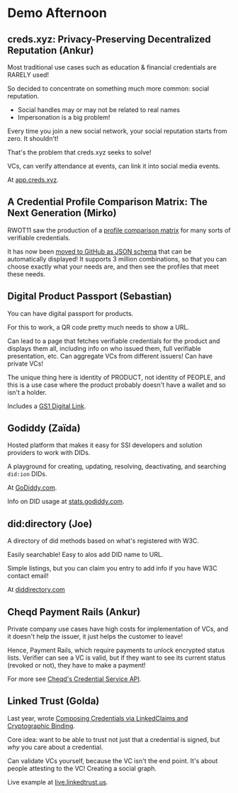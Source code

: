 # Demo Afternoon

## creds.xyz: Privacy-Preserving Decentralized Reputation (Ankur)

Most traditional use cases such as education & financial credentials are RARELY used!

So decided to concentrate on something much more common: social reputation. 
* Social handles may or may not be related to real names
* Impersonation is a big problem!

Every time you join a new social network, your social reputation starts from zero. It shouldn't!

That's the problem that creds.xyz seeks to solve!

VCs, can verify attendance at events, can link it into social media events.

At [app.creds.xyz](https://app.creds.xyz/).

## A Credential Profile Comparison Matrix: The Next Generation (Mirko)

RWOT11 saw the production of a [profile comparison matrix](https://github.com/WebOfTrustInfo/rwot11-the-hague/blob/master/final-documents/credential-profile-comparison.pdf) for many sorts of verifiable credentials.

It has now been [moved to GitHub as JSON schema](https://github.com/openwallet-foundation/credential-format-comparison-sig) that can be automatically displayed! It supports 3 million combinations, so that you can choose exactly what your needs are, and then see the profiles that meet these needs.

## Digital Product Passport (Sebastian)

You can have digital passport for products.

For this to work, a QR code pretty much needs to show a URL.

Can lead to a page that fetches verifiable credentials for the product and displays them all, including info on who issued them, full verifiable presentation, etc. Can aggregate VCs from different issuers! Can have private VCs! 

The unique thing here is identity of PRODUCT, not identity of PEOPLE, and this is a use case where the product probably doesn't have a wallet and so isn't a holder. 

Includes a [GS1 Digital Link](https://www.gs1.org/standards/gs1-digital-link).

## Godiddy (Zaïda)

Hosted platform that makes it easy for SSI developers and solution providers to work with DIDs.

A playground for creating, updating, resolving, deactivating, and searching `did:ion` DIDs.

At [GoDiddy.com](https://godiddy.com/).

Info on DID usage at [stats.godiddy.com](https://stats.godiddy.com).

## did:directory (Joe)

A directory of did methods based on what's registered with W3C.

Easily searchable! Easy to alos add DID name to URL.

Simple listings, but you can claim you entry to add info if you have W3C contact email!

At [diddirectory.com](https://diddirectory.com/)

## Cheqd Payment Rails (Ankur)

Private company use cases have high costs for implementation of VCs, and it doesn't help the issuer, it just helps the customer to leave!

Hence, Payment Rails, which require payments to unlock encrypted status lists. Verifier can see a VC is valid, but if they want to see its current status (revoked or not), they have to make a payment!

For more see [Cheqd's Credential Service API](https://credential-service.cheqd.net/swagger/).

## Linked Trust (Golda)

Last year, wrote [Composing Credentials via LinkedClaims and Cryptographic Binding](https://github.com/WebOfTrustInfo/rwot11-the-hague/blob/master/final-documents/composable-credentials.pdf). 

Core idea: want to be able to trust not just that a credential is signed, but *why* you care about a credential.

Can validate VCs yourself, because the VC isn't the end point. It's about people attesting to the VC! Creating a social graph.

Live example at [live.linkedtrust.us](https://live.linkedtrust.us/feed).
